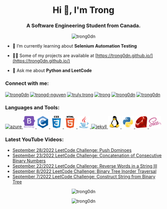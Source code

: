 <!--
**trong0dn/trong0dn** is a ✨ _special_ ✨ repository because its `README.md` (this file) appears on your GitHub profile.

Here are some ideas to get you started:

- 🔭 I’m currently working on ...
- 🌱 I’m currently learning ...
- 👯 I’m looking to collaborate on ...
- 🤔 I’m looking for help with ...
- 💬 Ask me about ...
- 📫 How to reach me: ...
- 😄 Pronouns: ...
- ⚡ Fun fact: ...

<p align="center"><img src="https://github-readme-stats.vercel.app/api?username=trong0dn&show_icons=true&locale=en" alt="trong0dn" /></p>
-->

<h1 align="center">Hi 👋, I'm Trong</h1>
<h3 align="center">A Software Engineering Student from Canada.</h3>

<p align="center"> <img src="https://komarev.com/ghpvc/?username=trong0dn&label=Profile%20views&color=0e75b6&style=flat" alt="trong0dn" /> </p>

- 🌱 I’m currently learning about **Selenium Automation Testing**

- 👨‍💻 Some of my projects are available at [https://trong0dn.github.io/](https://trong0dn.github.io/)

- 💬 Ask me about **Python and LeetCode**

### Connect with me:
<p align="left">
  <a href="https://twitter.com/trong0dn" target="blank"><img align="center" src="https://raw.githubusercontent.com/rahuldkjain/github-profile-readme-generator/master/src/images/icons/Social/twitter.svg" alt="trong0dn" height="30" width="40" /></a>
  <a href="https://linkedin.com/in/trongd-nguyen" target="blank"><img align="center" src="https://raw.githubusercontent.com/rahuldkjain/github-profile-readme-generator/master/src/images/icons/Social/linked-in-alt.svg" alt="trongd-nguyen" height="30" width="40" /></a>
  <a href="https://instagram.com/truly.trong" target="blank"><img align="center" src="https://raw.githubusercontent.com/rahuldkjain/github-profile-readme-generator/master/src/images/icons/Social/instagram.svg" alt="truly.trong" height="30" width="40" /></a>
  <a href="https://www.youtube.com/channel/UCisFyyuGQyco-ZCZHlOJoVw" target="blank"><img align="center" src="https://raw.githubusercontent.com/rahuldkjain/github-profile-readme-generator/master/src/images/icons/Social/youtube.svg" alt="trong" height="30" width="40" /></a>
  <a href="https://www.hackerrank.com/trong0dn" target="blank"><img align="center" src="https://raw.githubusercontent.com/rahuldkjain/github-profile-readme-generator/master/src/images/icons/Social/hackerrank.svg" alt="trong0dn" height="30" width="40" /></a>
  <a href="https://www.leetcode.com/trong0dn" target="blank"><img align="center" src="https://raw.githubusercontent.com/rahuldkjain/github-profile-readme-generator/master/src/images/icons/Social/leet-code.svg" alt="trong0dn" height="30" width="40" /></a>
</p>

### Languages and Tools:
<p align="left"> 
  <a href="https://azure.microsoft.com/en-in/" target="_blank"> <img src="https://www.vectorlogo.zone/logos/microsoft_azure/microsoft_azure-icon.svg" alt="azure" width="40" height="40"/> </a> 
  <a href="https://getbootstrap.com" target="_blank"> <img src="https://raw.githubusercontent.com/devicons/devicon/master/icons/bootstrap/bootstrap-plain-wordmark.svg" alt="bootstrap" width="40" height="40"/> </a> 
  <a href="https://www.cprogramming.com/" target="_blank"> <img src="https://raw.githubusercontent.com/devicons/devicon/master/icons/c/c-original.svg" alt="c" width="40" height="40"/> </a> 
  <a href="https://www.w3schools.com/css/" target="_blank"> <img src="https://raw.githubusercontent.com/devicons/devicon/master/icons/css3/css3-original-wordmark.svg" alt="css3" width="40" height="40"/> </a> 
  <a href="https://www.w3.org/html/" target="_blank"> <img src="https://raw.githubusercontent.com/devicons/devicon/master/icons/html5/html5-original-wordmark.svg" alt="html5" width="40" height="40"/> </a> 
  <a href="https://www.java.com" target="_blank"> <img src="https://raw.githubusercontent.com/devicons/devicon/master/icons/java/java-original.svg" alt="java" width="40" height="40"/> </a> 
  <a href="https://jekyllrb.com/" target="_blank"> <img src="https://www.vectorlogo.zone/logos/jekyllrb/jekyllrb-icon.svg" alt="jekyll" width="40" height="40"/> </a> 
  <a href="https://www.linux.org/" target="_blank"> <img src="https://raw.githubusercontent.com/devicons/devicon/master/icons/linux/linux-original.svg" alt="linux" width="40" height="40"/> </a> 
  <a href="https://www.python.org" target="_blank"> <img src="https://raw.githubusercontent.com/devicons/devicon/master/icons/python/python-original.svg" alt="python" width="40" height="40"/> </a> 
  <a href="https://www.ruby-lang.org/en/" target="_blank"> <img src="https://raw.githubusercontent.com/devicons/devicon/master/icons/ruby/ruby-original.svg" alt="ruby" width="40" height="40"/> </a> 
  <a href="https://sass-lang.com" target="_blank"> <img src="https://raw.githubusercontent.com/devicons/devicon/master/icons/sass/sass-original.svg" alt="sass" width="40" height="40"/> </a> 
</p>

### Latest YouTube Videos:
<!-- YOUTUBE:START -->
- [September 28/2022 LeetCode Challenge: Push Dominoes](https://www.youtube.com/watch?v=CXY3OginNsY)
- [September 23/2022 LeetCode Challenge: Concatenation of Consecutive Binary Numbers](https://www.youtube.com/watch?v=kIKt3kDe3Kg)
- [September 22/2022 LeetCode Challenge: Reverse Words in a String III](https://www.youtube.com/watch?v=sOUitUK_JxM)
- [September 8/2022 LeetCode Challenge: Binary Tree Inorder Traversal](https://www.youtube.com/watch?v=lxequRDr6Hs)
- [September 7/2022 LeetCode Challenge: Construct String from Binary Tree](https://www.youtube.com/watch?v=v7fr5DF6LK0)
<!-- YOUTUBE:END -->

<p align="center"><img src="https://github-readme-stats.vercel.app/api/top-langs?username=trong0dn&show_icons=true&locale=en&layout=compact&hide=Assembly&langs_count=10&theme=radical" alt="trong0dn" /></p>

<p align="center"><img src="https://github-readme-streak-stats.herokuapp.com/?user=trong0dn&" alt="trong0dn" /></p>
